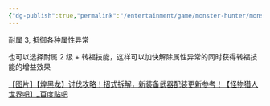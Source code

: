 ```yaml
---
{"dg-publish":true,"permalink":"/entertainment/game/monster-hunter/monster//"}
---
```



耐属 3, 抵御各种属性异常

也可以选择耐属 2 级 + 转福技能，这样可以加快解除属性异常的同时获得转福技能的增益效果

[【图片】【煌黑龙】讨伐攻略！招式拆解，新装备武器配装更新参考！【怪物猎人世界吧】\_百度贴吧](https://tieba.baidu.com/p/6814483591)